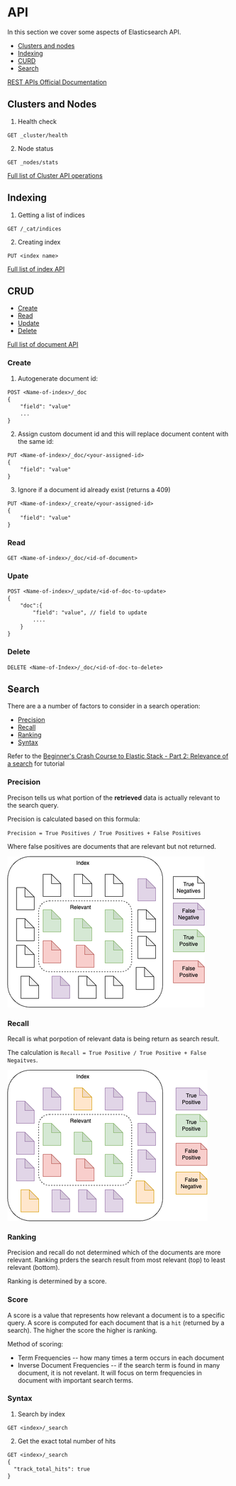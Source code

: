 # API

In this section we cover some aspects of Elasticsearch API.

* [Clusters and nodes](#clusters-and-nodes)
* [Indexing](#indexing)
* [CURD](#crud)
* [Search](#search)

[REST APIs Official Documentation](https://www.elastic.co/guide/en/elasticsearch/reference/current/rest-apis.html)

## Clusters and Nodes

1. Health check
```
GET _cluster/health
```

2. Node status
```
GET _nodes/stats
```

[Full list of Cluster API operations](https://www.elastic.co/guide/en/elasticsearch/reference/current/cluster.html)

## Indexing

1. Getting a list of indices
```
GET /_cat/indices
```

2. Creating index
```
PUT <index name>
```
[Full list of index API](https://www.elastic.co/guide/en/elasticsearch/reference/current/indices.html)

## CRUD

* [Create](#create)
* [Read](#read)
* [Update](#upate)
* [Delete](#delete)

[Full list of document API](https://www.elastic.co/guide/en/elasticsearch/reference/current/docs.html)

### Create 

1. Autogenerate document id:
```
POST <Name-of-index>/_doc
{
    "field": "value"
    ...
}
```

2. Assign custom document id and this will replace document content with the same id:
```
PUT <Name-of-index>/_doc/<your-assigned-id>
{
    "field": "value"
}
```

3. Ignore if a document id already exist (returns a 409)
```
PUT <Name-of-index>/_create/<your-assigned-id>
{
    "field": "value"
}
```
 
### Read

```
GET <Name-of-index>/_doc/<id-of-document>
```

### Upate

```
POST <Name-of-index>/_update/<id-of-doc-to-update>
{
    "doc":{
        "field": "value", // field to update
        ....
    }
}
```

### Delete

```
DELETE <Name-of-Index>/_doc/<id-of-doc-to-delete>
```

## Search

There are a a number of factors to consider in a search operation:

* [Precision](#precision)
* [Recall](#recall)
* [Ranking](#ranking)
* [Syntax](#syntax)


Refer to the [Beginner's Crash Course to Elastic Stack - Part 2: Relevance of a search](https://www.youtube.com/watch?v=CCTgroOcyfM) for tutorial

### Precision 

Precison tells us what portion of the **retrieved** data is actually relevant to the search query.

Precision is calculated based on this formula:

`Precision = True Positives / True Positives + False Positives`

Where false positives are documents that are relevant but not returned.

![image Precision](../assets/img/precision.png)

### Recall

Recall is what porpotion of relevant data is being return as search result. 

The calculation is
`Recall = True Positive / True Positive + False Negaitves`.

![image recall](../assets/img/recall.png)

### Ranking

Precision and recall do not determined which of the documents are more relevant. Ranking prders the search result from most relevant (top) to least relevant (bottom).

Ranking is determined by a score.

### Score

A score is a value that represents how relevant a document is to a specific query. A score is computed for each document that is a `hit` (returned by a search). The higher the score the higher is ranking.

Method of scoring:
* Term Frequencies -- how many times a term occurs in each document
* Inverse Document Frequencies -- if the search term is found in many document, it is not revelant. It will focus on term frequencies in document with important search terms.

### Syntax

1. Search by index
```
GET <index>/_search
```

2. Get the exact total number of hits
```
GET <index>/_search
{
  "track_total_hits": true
}
```

